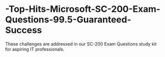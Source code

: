 # -Top-Hits-Microsoft-SC-200-Exam-Questions-99.5-Guaranteed-Success
These challenges are addressed in our SC-200 Exam Questions study kit for aspiring IT professionals. 

